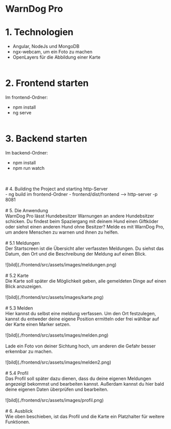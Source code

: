 # WarnDog Pro

# 1. Technologien <br>
- Angular, NodeJs und MongoDB <br>
- ngx-webcam, um ein Foto zu machen <br>
- OpenLayers für die Abbildung einer Karte
   <br>
   <br>
# 2. Frontend starten <br>
Im frontend-Ordner:
   - npm install <br>
   - ng serve
      <br>
      <br>
# 3. Backend starten <br>
Im backend-Ordner:
   - npm install
   - npm run watch
   <br>
   <br>
# 4. Building the Project and starting http-Server <br>
   - ng build im frontend-Ordner
   - frontend/dist/frontend --> http-server -p 8081
      <br>
      <br>
# 5. Die Anwendung <br>
WarnDog Pro lässt Hundebesitzer Warnungen an andere Hundebsitzer schicken. 
Du findest beim Spaziergang mit deinem Hund einen Giftköder oder siehst einen anderen Hund ohne Besitzer? 
Melde es mit WarnDog Pro, um andere Menschen zu warnen und ihnen zu helfen.
   <br>
   <br>
# 5.1 Meldungen <br>
Der Startscreen ist die Übersicht aller verfassten Meldungen. 
Du siehst das Datum, den Ort und die Beschreibung der Meldung auf einen Blick.
   <br>
   <br>
   ![bild](./frontend/src/assets/images/meldungen.png)
   <br>
   <br>
# 5.2 Karte <br>
Die Karte soll später die Möglichkeit geben, alle gemeldeten Dinge auf einen Blick anzuzeigen.
   <br>
   <br>
   ![bild](./frontend/src/assets/images/karte.png)
   <br>
   <br>
# 5.3 Melden <br>
Hier kannst du selbst eine meldung verfassen. 
Um den Ort festzulegen, kannst du entweder deine eigene Position ermitteln oder frei wählbar auf der Karte einen Marker setzen.
   <br>
   <br>
   ![bild](./frontend/src/assets/images/melden.png)
   <br>
   <br>
Lade ein Foto von deiner Sichtung hoch, um anderen die Gefahr besser erkennbar zu machen.
   <br>
   <br>
   ![bild](./frontend/src/assets/images/melden2.png)
   <br>
   <br>
# 5.4 Profil <br>
Das Profil soll später dazu dienen, dass du deine eigenen Meldungen angezeigt bekommst und bearbeiten kannst. 
Außerdam kannst du hier bald deine eigenen Daten überprüfen und bearbeiten.
   <br>
   <br>
   ![bild](./frontend/src/assets/images/profil.png)
   <br>
   <br>
# 6. Ausblick <br>
Wie oben beschieben, ist das Profil und die Karte ein Platzhalter für weitere Funktionen.
  